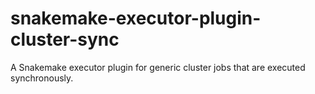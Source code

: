 # snakemake-executor-plugin-cluster-sync

A Snakemake executor plugin for generic cluster jobs that are executed synchronously. 
